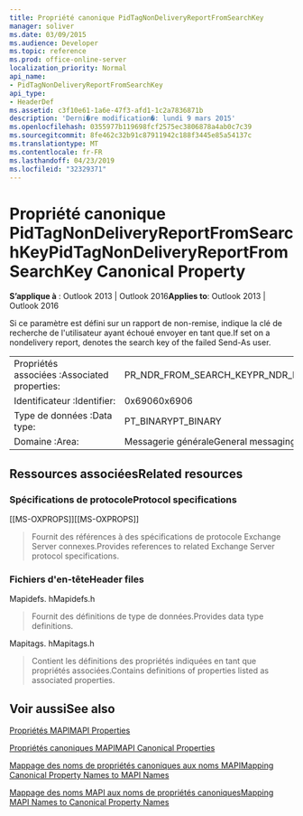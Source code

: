 ```yaml
---
title: Propriété canonique PidTagNonDeliveryReportFromSearchKey
manager: soliver
ms.date: 03/09/2015
ms.audience: Developer
ms.topic: reference
ms.prod: office-online-server
localization_priority: Normal
api_name:
- PidTagNonDeliveryReportFromSearchKey
api_type:
- HeaderDef
ms.assetid: c3f10e61-1a6e-47f3-afd1-1c2a7836871b
description: 'Derni�re modification�: lundi 9 mars 2015'
ms.openlocfilehash: 0355977b119698fcf2575ec3806878a4ab0c7c39
ms.sourcegitcommit: 8fe462c32b91c87911942c188f3445e85a54137c
ms.translationtype: MT
ms.contentlocale: fr-FR
ms.lasthandoff: 04/23/2019
ms.locfileid: "32329371"
---
```

# <a name="pidtagnondeliveryreportfromsearchkey-canonical-property"></a><span data-ttu-id="5191f-103">Propriété canonique PidTagNonDeliveryReportFromSearchKey</span><span class="sxs-lookup"><span data-stu-id="5191f-103">PidTagNonDeliveryReportFromSearchKey Canonical Property</span></span>

  
  
<span data-ttu-id="5191f-104">**S’applique à** : Outlook 2013 | Outlook 2016</span><span class="sxs-lookup"><span data-stu-id="5191f-104">**Applies to**: Outlook 2013 | Outlook 2016</span></span> 
  
<span data-ttu-id="5191f-105">Si ce paramètre est défini sur un rapport de non-remise, indique la clé de recherche de l'utilisateur ayant échoué envoyer en tant que.</span><span class="sxs-lookup"><span data-stu-id="5191f-105">If set on a nondelivery report, denotes the search key of the failed Send-As user.</span></span>
  
|||
|:-----|:-----|
|<span data-ttu-id="5191f-106">Propriétés associées :</span><span class="sxs-lookup"><span data-stu-id="5191f-106">Associated properties:</span></span>  <br/> |<span data-ttu-id="5191f-107">PR_NDR_FROM_SEARCH_KEY</span><span class="sxs-lookup"><span data-stu-id="5191f-107">PR_NDR_FROM_SEARCH_KEY</span></span>  <br/> |
|<span data-ttu-id="5191f-108">Identificateur :</span><span class="sxs-lookup"><span data-stu-id="5191f-108">Identifier:</span></span>  <br/> |<span data-ttu-id="5191f-109">0x6906</span><span class="sxs-lookup"><span data-stu-id="5191f-109">0x6906</span></span>  <br/> |
|<span data-ttu-id="5191f-110">Type de données :</span><span class="sxs-lookup"><span data-stu-id="5191f-110">Data type:</span></span>  <br/> |<span data-ttu-id="5191f-111">PT_BINARY</span><span class="sxs-lookup"><span data-stu-id="5191f-111">PT_BINARY</span></span>  <br/> |
|<span data-ttu-id="5191f-112">Domaine :</span><span class="sxs-lookup"><span data-stu-id="5191f-112">Area:</span></span>  <br/> |<span data-ttu-id="5191f-113">Messagerie générale</span><span class="sxs-lookup"><span data-stu-id="5191f-113">General messaging</span></span>  <br/> |
   
## <a name="related-resources"></a><span data-ttu-id="5191f-114">Ressources associées</span><span class="sxs-lookup"><span data-stu-id="5191f-114">Related resources</span></span>

### <a name="protocol-specifications"></a><span data-ttu-id="5191f-115">Spécifications de protocole</span><span class="sxs-lookup"><span data-stu-id="5191f-115">Protocol specifications</span></span>

<span data-ttu-id="5191f-116">[[MS-OXPROPS]]</span><span class="sxs-lookup"><span data-stu-id="5191f-116">[[MS-OXPROPS]]</span></span> 
  
> <span data-ttu-id="5191f-117">Fournit des références à des spécifications de protocole Exchange Server connexes.</span><span class="sxs-lookup"><span data-stu-id="5191f-117">Provides references to related Exchange Server protocol specifications.</span></span>
    
### <a name="header-files"></a><span data-ttu-id="5191f-118">Fichiers d'en-tête</span><span class="sxs-lookup"><span data-stu-id="5191f-118">Header files</span></span>

<span data-ttu-id="5191f-119">Mapidefs. h</span><span class="sxs-lookup"><span data-stu-id="5191f-119">Mapidefs.h</span></span>
  
> <span data-ttu-id="5191f-120">Fournit des définitions de type de données.</span><span class="sxs-lookup"><span data-stu-id="5191f-120">Provides data type definitions.</span></span>
    
<span data-ttu-id="5191f-121">Mapitags. h</span><span class="sxs-lookup"><span data-stu-id="5191f-121">Mapitags.h</span></span>
  
> <span data-ttu-id="5191f-122">Contient les définitions des propriétés indiquées en tant que propriétés associées.</span><span class="sxs-lookup"><span data-stu-id="5191f-122">Contains definitions of properties listed as associated properties.</span></span>
    
## <a name="see-also"></a><span data-ttu-id="5191f-123">Voir aussi</span><span class="sxs-lookup"><span data-stu-id="5191f-123">See also</span></span>



[<span data-ttu-id="5191f-124">Propriétés MAPI</span><span class="sxs-lookup"><span data-stu-id="5191f-124">MAPI Properties</span></span>](mapi-properties.md)
  
[<span data-ttu-id="5191f-125">Propriétés canoniques MAPI</span><span class="sxs-lookup"><span data-stu-id="5191f-125">MAPI Canonical Properties</span></span>](mapi-canonical-properties.md)
  
[<span data-ttu-id="5191f-126">Mappage des noms de propriétés canoniques aux noms MAPI</span><span class="sxs-lookup"><span data-stu-id="5191f-126">Mapping Canonical Property Names to MAPI Names</span></span>](mapping-canonical-property-names-to-mapi-names.md)
  
[<span data-ttu-id="5191f-127">Mappage des noms MAPI aux noms de propriétés canoniques</span><span class="sxs-lookup"><span data-stu-id="5191f-127">Mapping MAPI Names to Canonical Property Names</span></span>](mapping-mapi-names-to-canonical-property-names.md)

